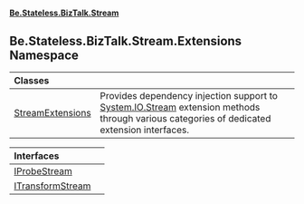 #### [Be.Stateless.BizTalk.Stream](README.md 'README')

## Be.Stateless.BizTalk.Stream.Extensions Namespace

| Classes | |
| :--- | :--- |
| [StreamExtensions](StreamExtensions.md 'Be.Stateless.BizTalk.Stream.Extensions.StreamExtensions') | Provides dependency injection support to [System.IO.Stream](https://docs.microsoft.com/en-us/dotnet/api/System.IO.Stream 'System.IO.Stream') extension methods through various categories of dedicated extension interfaces. |

| Interfaces | |
| :--- | :--- |
| [IProbeStream](IProbeStream.md 'Be.Stateless.BizTalk.Stream.Extensions.IProbeStream') | |
| [ITransformStream](ITransformStream.md 'Be.Stateless.BizTalk.Stream.Extensions.ITransformStream') | |

